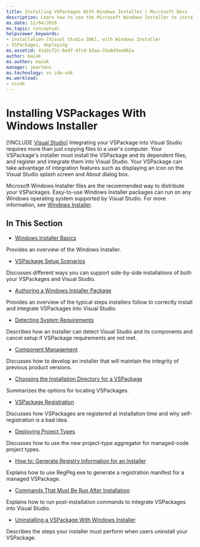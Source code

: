```yaml
---
title: Installing VSPackages With Windows Installer | Microsoft Docs
description: Learn how to use the Microsoft Windows Installer to install a VSPackage and its dependent files, and register and integrate them into Visual Studio.
ms.date: 11/04/2016
ms.topic: conceptual
helpviewer_keywords:
- installation [Visual Studio SDK], with Windows Installer
- VSPackages, deploying
ms.assetid: 41d2c72c-0a97-4fcd-b3aa-33a8d3aa962a
author: maiak
ms.author: maiak
manager: jmartens
ms.technology: vs-ide-sdk
ms.workload:
- vssdk
---
```

# Installing VSPackages With Windows Installer

 [!INCLUDE [Visual Studio](~/includes/applies-to-version/vs-windows-only.md)]
Integrating your VSPackage into Visual Studio requires more than just copying files to a user's computer. Your VSPackage's installer must install the VSPackage and its dependent files, and register and integrate them into Visual Studio. Your VSPackage can take advantage of integration features such as displaying an icon on the Visual Studio splash screen and About dialog box.

 Microsoft Windows Installer files are the recommended way to distribute your VSPackages. Easy-to-use Windows Installer packages can run on any Windows operating system supported by Visual Studio. For more information, see [Windows Installer](/previous-versions/2kt85ked(v=vs.120)).

## In This Section
- [Windows Installer Basics](../../extensibility/internals/windows-installer-basics.md)

 Provides an overview of the Windows Installer.

- [VSPackage Setup Scenarios](../../extensibility/internals/vspackage-setup-scenarios.md)

 Discusses different ways you can support side-by-side installations of both your VSPackages and Visual Studio.

- [Authoring a Windows Installer Package](../../extensibility/internals/authoring-a-windows-installer-package.md)

 Provides an overview of the typical steps installers follow to correctly install and integrate VSPackages into Visual Studio.

- [Detecting System Requirements](../../extensibility/internals/detecting-system-requirements.md)

 Describes how an installer can detect Visual Studio and its components and cancel setup if VSPackage requirements are not met.

- [Component Management](../../extensibility/internals/component-management.md)

 Discusses how to develop an installer that will maintain the integrity of previous product versions.

- [Choosing the Installation Directory for a VSPackage](../../extensibility/internals/choosing-the-installation-directory-for-a-vspackage.md)

 Summarizes the options for locating VSPackages.

- [VSPackage Registration](../../extensibility/internals/vspackage-registration.md)

 Discusses how VSPackages are registered at installation time and why self-registration is a bad idea.

- [Deploying Project Types](../../extensibility/internals/deploying-project-types.md)

 Discusses how to use the new project-type aggregator for managed-code project types.

- [How to: Generate Registry Information for an Installer](../../extensibility/internals/how-to-generate-registry-information-for-an-installer.md)

 Explains how to use RegPkg.exe to generate a registration manifest for a managed VSPackage.

- [Commands That Must Be Run After Installation](../../extensibility/internals/commands-that-must-be-run-after-installation.md)

 Explains how to run post-installation commands to integrate VSPackages into Visual Studio.

- [Uninstalling a VSPackage With Windows Installer](../../extensibility/internals/uninstalling-a-vspackage-with-windows-installer.md)

 Describes the steps your installer must perform when users uninstall your VSPackage.